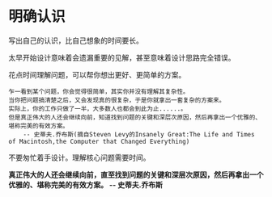 # 明确认识


写出自己的认识，比自己想象的时间要长。

太早开始设计意味着会遗漏重要的见解，甚至意味着设计思路完全错误。

花点时间理解问题，可以帮你想出更好、更简单的方案。

```
乍一看到某个问题，你会觉得很简单，其实你并没有理解其复杂性。
当你把问题搞清楚之后，又会发现真的很复杂，于是你就拿出一套复杂的方案来。
实际上，你的工作只做了一半，大多数人也都会到此为止......。
但是真正伟大的人还会继续向前，知道找到问题的关键和深层次原因，然后再拿出一个优雅的、堪称完美的有效方案。
    -- 史蒂夫.乔布斯(摘自Steven Levy的Insanely Great:The Life and Times of Macintosh,the Computer that Changed Everything)
```

不要匆忙着手设计。理解核心问题需要时间。

**真正伟大的人还会继续向前，直至找到问题的关键和深层次原因，然后再拿出一个优雅的、堪称完美的有效方案。 -- 史蒂夫.乔布斯**
